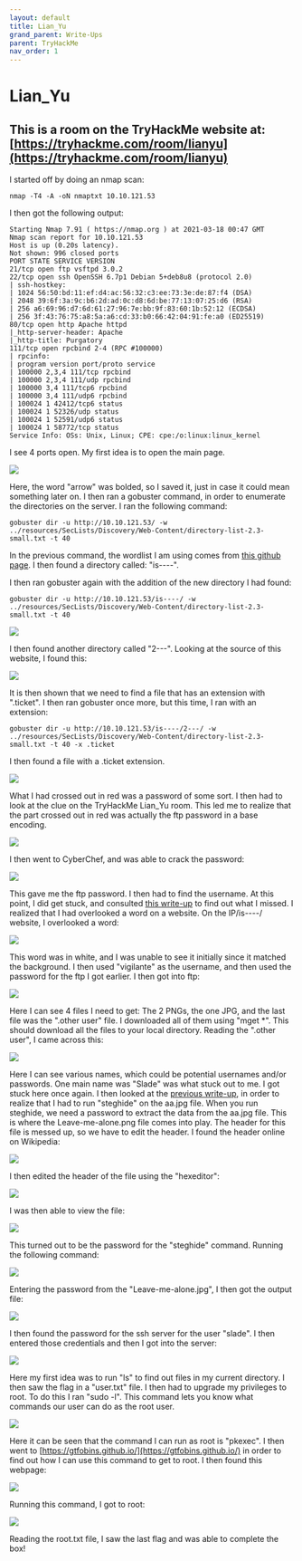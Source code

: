 ```yaml
---
layout: default
title: Lian_Yu
grand_parent: Write-Ups
parent: TryHackMe
nav_order: 1
---
```


# Lian_Yu

## This is a room on the TryHackMe website at: [https://tryhackme.com/room/lianyu](https://tryhackme.com/room/lianyu)

I started off by doing an nmap scan:

```text
nmap -T4 -A -oN nmaptxt 10.10.121.53
```

I then got the following output:

```text
Starting Nmap 7.91 ( https://nmap.org ) at 2021-03-18 00:47 GMT
Nmap scan report for 10.10.121.53
Host is up (0.20s latency).
Not shown: 996 closed ports
PORT STATE SERVICE VERSION
21/tcp open ftp vsftpd 3.0.2
22/tcp open ssh OpenSSH 6.7p1 Debian 5+deb8u8 (protocol 2.0)
| ssh-hostkey:
| 1024 56:50:bd:11:ef:d4:ac:56:32:c3:ee:73:3e:de:87:f4 (DSA)
| 2048 39:6f:3a:9c:b6:2d:ad:0c:d8:6d:be:77:13:07:25:d6 (RSA)
| 256 a6:69:96:d7:6d:61:27:96:7e:bb:9f:83:60:1b:52:12 (ECDSA)
| 256 3f:43:76:75:a8:5a:a6:cd:33:b0:66:42:04:91:fe:a0 (ED25519)
80/tcp open http Apache httpd
|_http-server-header: Apache
|_http-title: Purgatory
111/tcp open rpcbind 2-4 (RPC #100000)
| rpcinfo:
| program version port/proto service
| 100000 2,3,4 111/tcp rpcbind
| 100000 2,3,4 111/udp rpcbind
| 100000 3,4 111/tcp6 rpcbind
| 100000 3,4 111/udp6 rpcbind
| 100024 1 42412/tcp6 status
| 100024 1 52326/udp status
| 100024 1 52591/udp6 status
| 100024 1 58772/tcp status
Service Info: OSs: Unix, Linux; CPE: cpe:/o:linux:linux_kernel
```

I see 4 ports open. My first idea is to open the main page.

![](Pasted%20image%2020210615200106.png)

Here, the word "arrow" was bolded, so I saved it, just in case it could mean something later on. I then ran a gobuster command, in order to enumerate the directories on the server. I ran the following command:

```text
gobuster dir -u http://10.10.121.53/ -w ../resources/SecLists/Discovery/Web-Content/directory-list-2.3-small.txt -t 40
```

In the previous command, the wordlist I am using comes from [this github page](https://github.com/danielmiessler/SecLists). I then found a directory called: "is----".

I then ran gobuster again with the addition of the new directory I had found:

```text
gobuster dir -u http://10.10.121.53/is----/ -w ../resources/SecLists/Discovery/Web-Content/directory-list-2.3-small.txt -t 40
```

![](https://github.com/harisqazi1/blog/blob/main/assets/Pasted%20image%2020210615200208.png?raw=true)

I then found another directory called "2---". Looking at the source of this website, I found this:

![](https://github.com/harisqazi1/blog/blob/main/assets/Pasted%20image%2020210615200255.png?raw=true)

It is then shown that we need to find a file that has an extension with ".ticket". I then ran gobuster once more, but this time, I ran with an extension:

```text
gobuster dir -u http://10.10.121.53/is----/2---/ -w ../resources/SecLists/Discovery/Web-Content/directory-list-2.3-small.txt -t 40 -x .ticket
```

I then found a file with a .ticket extension.

![](https://github.com/harisqazi1/blog/blob/main/assets/Pasted%20image%2020210615200336.png?raw=true)

What I had crossed out in red was a password of some sort. I then had to look at the clue on the TryHackMe Lian_Yu room. This led me to realize that the part crossed out in red was actually the ftp password in a base encoding.

![](https://github.com/harisqazi1/blog/blob/main/assets/Pasted%20image%2020210615200424.png?raw=true)

I then went to CyberChef, and was able to crack the password:

![](https://github.com/harisqazi1/blog/blob/main/assets/Pasted%20image%2020210615200503.png?raw=true)

This gave me the ftp password. I then had to find the username. At this point, I did get stuck, and consulted [this write-up](https://infosecwriteups.com/tryhackme-lian-yu-ctf-writeup-detailed-7c229b1904fd) to find out what I missed. I realized that I had overlooked a word on a website. On the IP/is----/ website, I overlooked a word:

![](https://github.com/harisqazi1/blog/blob/main/assets/Pasted%20image%2020210615200549.png?raw=true)

This word was in white, and I was unable to see it initially since it matched the background. I then used "vigilante" as the username, and then used the password for the ftp I got earlier. I then got into ftp:

![](https://github.com/harisqazi1/blog/blob/main/assets/Pasted%20image%2020210615200635.png?raw=true)

Here I can see 4 files I need to get: The 2 PNGs, the one JPG, and the last file was the ".other user" file. I downloaded all of them using "mget *". This should download all the files to your local directory. Reading the ".other user", I came across this:

![](Pasted%20image%2020210615200723.png)

Here I can see various names, which could be potential usernames and/or passwords. One main name was "Slade" was what stuck out to me. I got stuck here once again. I then looked at the [previous write-up](https://infosecwriteups.com/tryhackme-lian-yu-ctf-writeup-detailed-7c229b1904fd), in order to realize that I had to run "steghide" on the aa.jpg file. When you run steghide, we need a password to extract the data from the aa.jpg file. This is where the Leave-me-alone.png file comes into play. The header for this file is messed up, so we have to edit the header. I found the header online on Wikipedia:

![](https://github.com/harisqazi1/blog/blob/main/assets/Pasted%20image%2020210615200759.png?raw=true)

I then edited the header of the file using the "hexeditor":

![](https://github.com/harisqazi1/blog/blob/main/assets/Pasted%20image%2020210615200845.png?raw=true)

I was then able to view the file:

![](https://github.com/harisqazi1/blog/blob/main/assets/Pasted%20image%2020210615200941.png?raw=true)

This turned out to be the password for the "steghide" command. Running the following command:

![](https://github.com/harisqazi1/blog/blob/main/assets/Pasted%20image%2020210615201030.png?raw=true)

Entering the password from the "Leave-me-alone.jpg", I then got the output file:

![](https://github.com/harisqazi1/blog/blob/main/assets/Pasted%20image%2020210615201159.png?raw=true)

I then found the password for the ssh server for the user "slade". I then entered those credentials and then I got into the server:

![](https://github.com/harisqazi1/blog/blob/main/assets/Pasted%20image%2020210615201241.png?raw=true)

Here my first idea was to run "ls" to find out files in my current directory. I then saw the flag in a "user.txt" file. I then had to upgrade my privileges to root. To do this I ran "sudo -l". This command lets you know what commands our user can do as the root user.

![](https://github.com/harisqazi1/blog/blob/main/assets/Pasted%20image%2020210615201319.png?raw=true)

Here it can be seen that the command I can run as root is "pkexec". I then went to [https://gtfobins.github.io/](https://gtfobins.github.io/) in order to find out how I can use this command to get to root. I then found this webpage:

![](https://github.com/harisqazi1/blog/blob/main/assets/Pasted%20image%2020210615201356.png?raw=true)

Running this command, I got to root:

![](Pasted%20image%2020210615201427.png)

Reading the root.txt file, I saw the last flag and was able to complete the box!

